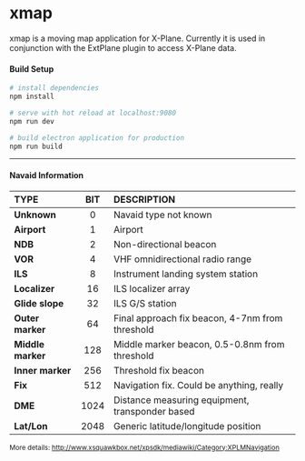 # xmap

xmap is a moving map application for X-Plane. Currently it is used in conjunction with the ExtPlane plugin to access X-Plane data. 

#### Build Setup

``` bash
# install dependencies
npm install

# serve with hot reload at localhost:9080
npm run dev

# build electron application for production
npm run build

```
   
            
---
       

#### Navaid Information

| TYPE              | BIT  | DESCRIPTION |
|:----------------- |:----:|:----------- |
| **Unknown**       | 0    | Navaid type not known |
| **Airport**       | 1    | Airport |
| **NDB**           | 2    | Non-directional beacon | 
| **VOR**           | 4    | VHF omnidirectional radio range |
| **ILS**           | 8    | Instrument landing system station |
| **Localizer**     | 16   | ILS localizer array |
| **Glide slope**   | 32   | ILS G/S station |
| **Outer marker**  | 64   | Final approach fix beacon, 4-7nm from threshold |
| **Middle marker** | 128  | Middle marker beacon, 0.5-0.8nm from threshold |
| **Inner marker**  | 256  | Threshold fix beacon |
| **Fix**           | 512  | Navigation fix. Could be anything, really |
| **DME**           | 1024 | Distance measuring equipment, transponder based |
| **Lat/Lon**       | 2048 | Generic latitude/longitude position |
<small>More details: http://www.xsquawkbox.net/xpsdk/mediawiki/Category:XPLMNavigation</small>

